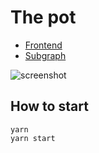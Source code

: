 # The pot

- [Frontend](http://pot.kickback.events)
- [Subgraph](https://thegraph.com/explorer/subgraph/makoto/deployer)

![screenshot]('/screenshot.png?raw=true' "Screenshot")

## How to start

```
yarn
yarn start
```